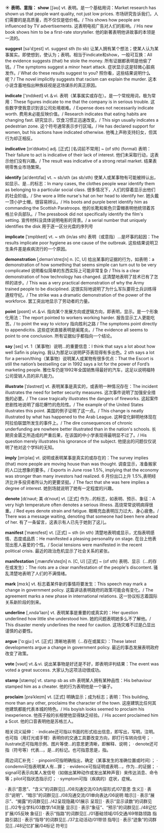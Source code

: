 ☀ <span class="category">**表明、意指：**</span>
<span class="vocabulary">**show**</span> [ʃəʊ] 
<span class="definition">vt. 表明。是一个基础用词：</span>Market research has shown us that people want quality, not just low prices. 市场研究告诉我们，人们需要的是高质量，而不仅仅是低价格。/ This shows how people are influenced by TV advertisements. 这表明电视广告对人们的影响。/ His new book shows him to be a first-rate storyteller. 他的新著表明他讲故事的本领是一流的。

<span class="vocabulary">**suggest**</span> [sə'dӡest] 
<span class="definition">vt. suggest sth (to sb) 让某人拥有某个想法；使某人认为某事属实。即使想到，使认为；表明。相当于indicate和show，一般可互换：</span>All the evidence suggests (that) he stole the money. 所有证据都表明是他偷了钱。/ The symptoms suggest a minor heart attack. 症状显示这是轻微心脏病发作。/ What do these results suggest to you? 照你看，这些结果说明什么呢？/ The novel implicitly suggests that racism can explain the murder. 这本小说含蓄地指出种族歧视是这场谋杀的真正原因。

<span class="vocabulary">**indicate**</span> ['ɪndɪkeɪt] 
<span class="definition">vt.＆vi. 表明（某事属实或存在）。是一个常规用词，极为常用：</span>These figures indicate to me that the company is in serious trouble. 这些数字使我意识到该公司处境艰难。/ Expense does not necessarily indicate worth. 费用未必能反映价值。/ Research indicates that eating habits are changing fast. 研究显示，饮食习惯正迅速改变。/ This sign usually indicates a pedestrian zone. 这个符号通常表示步行区域。/ He has declared support for women, but his actions have indicated otherwise. 他嘴上声称支持妇女，但其行为却正相反。
         
<span class="vocabulary">**indicative**</span> [ɪnˈdɪkətɪv]
<span class="definition">adj. [正式] [名词前不常用] ~ (of sth) (formal) 表明：</span>Their failure to act is indicative of their lack of interest. 他们未采取行动，这表示他们没有兴趣。/ The result was indicative of a strong retail market. 结果表明零售业市场繁荣。

<span class="vocabulary">**identify**</span> [aɪˈdentɪfaɪ]
<span class="definition">vt. ~ sb/sth (as sb/sth) 使某人或某事物有可能被辨认出，如显示、是…的标志：</span>In many cases, the clothes people wear identify them as belonging to a particular social class. 很多情况下，人们的穿着显示出他们的社会阶级。/ She wore a little nurse's hat on her head to identify her. 她头戴一顶小护士帽，很容易辨认。/ His boots and purple beret identify him as commanding the Scottish Paratroops. 他的长靴和紫色贝雷帽表明他统领着苏格兰伞兵部队。/ The pressbook did not specifically identify the film's setting. 宣传材料没具体说明电影的背景。/ a serial number that uniquely identifies the disk 用于逐一区分光盘的序列号

<span class="vocabulary">**implicate**</span> [ˈɪmplɪkeɪt]
<span class="definition">vt. ~ sth (in/as sth) 表明（或意指）…是坏事的起因：</span>The results implicate poor hygiene as one cause of the outbreak. 这些结果说明卫生条件差是疾病流行的一个原因。           

<span class="vocabulary">**demonstration**</span> [ˌdemənˈstreɪʃn]
<span class="definition">n. [C, U] 给出某事的证据的行为，如表明：</span>a demonstration of how something that seems simple can turn out to be very complicated 说明看似简单的东西实际上可能非常复杂 / This is a clear demonstration of how technology has changed. 这清楚地表明了技术已有了怎样的进步。/ This was a very practical demonstration of why the Army trained people to be disciplined. 这很实际地说明了为什么军队要将士兵训练得遵规守纪。/ The strike was a dramatic demonstration of the power of the workforce. 罢工突出地显示了劳动者的力量。

<span class="vocabulary">**point**</span> [pɒɪnt] 
<span class="definition">vt.＆vi. 指向某个发展方向或逻辑方向，即表明，显示。是一个形象化用法：</span>The report pointed to workers working harder. 报告显示工人更能吃苦。/ to point the way to victory 指向胜利之路 / The symptoms point directly to appendicitis. 这些症状直接表明是阑尾炎。/ The evidence all seems to point to one conclusion. 所有证据似乎都指向一个结论。

<span class="vocabulary">**say**</span> [seɪ] 
<span class="definition">vt. 1（某事物）说明…的重要信息：</span>I think that says a lot about how well Safin is playing. 我认为那足以说明萨芬表现得有多出色。<span class="definition">2 sth says a lot for a person/thing（某事物）说明某人或某物有很多优点：</span>That the Escort is still the nation’s bestselling car in 1992 says a lot for the power of Ford’s marketing people. 雅仕车仍是1992年全国销售得最好的汽车，这足以说明福特公司营销人员的非凡能力。

<span class="vocabulary">**illustrate**</span> [ˈɪləstreɪt]
<span class="definition">vt. 表明某事是真实的，或表明一种情况存在：</span>The incident illustrates the need for better security measures. 这次事件说明了加强安全措施的必要。/ The case tragically illustrates the dangers of fireworks. 这起案件悲剧性地说明了烟花爆竹的危险性。/ The example of the United States illustrates this point. 美国的例子证明了这一点。/ This change is neatly illustrated by what has happened to the Arab League. 这种变化鲜明地体现在阿拉伯联盟所发生的事件上。/ The dire consequences of chronic underfunding are nowhere better illustrated than in the nation's schools. 长期资金匮乏所造成的严重后果，在该国的中小学表现得最明显不过了。/ His question merely illustrates his ignorance of the subject. 他提出的问题仅仅说明了他对这个学科的无知。

<span class="vocabulary">**imply**</span> [ɪmˈplaɪ]
<span class="definition">vt. 说明或表明某事是真实的或存在的：</span>The survey implies (that) more people are moving house than was thought. 调查显示，准备搬家的人口比想象的要多。/ Exports in June rose 1.5%, implying that the economy was stronger than many investors had realized. 6 月份出口上升 1.5%,表明经济比许多投资者所认为的更要坚挺。/ The fact that she was here implies a degree of interest. 她到场就说明了她有一定程度的兴趣。

<span class="vocabulary">**denote**</span> [dɪˈnəʊt; 美 dɪˈnoʊt]
<span class="definition">vt. [正式] 作为…的标志，如表明、预示、象征：</span>A very high temperature often denotes a serious illness. 高烧常常说明病得很重。/ Red eyes denote strain and fatigue. 眼睛充血表明压力过大、身心疲惫。/ There was a message waiting, denoting that someone had been here ahead of her. 有了一条留言，这表示有人已先于她到了这儿。

<span class="vocabulary">**manifest**</span> [ˈmænɪfest]
<span class="definition">vt. [正式] ~ sth (in sth) 清楚地表明或显示，尤指表明感情、态度或品质：</span>He manifested a pleasing personality on stage. 在台上他表现出惹人喜爱的个性。/ Social tensions were manifested in the recent political crisis. 最近的政治危机显示了社会关系的紧张。
           
<span class="vocabulary">**manifestation**</span> [ˌmænɪfeˈsteɪʃn]
<span class="definition">n. [C, U] [正式] ~ (of sth) 表明、显示（…的存在或发生）：</span>The riots are a clear manifestation of the people's discontent. 骚乱清楚地表明了人们的不满情绪。

<span class="vocabulary">**mark**</span> [mɑːk] 
<span class="definition">vt. 标志着某件新的事情将要发生：</span>This speech may mark a change in government policy. 这篇讲话表明政府的政策可能会有变化。/ The agreement marks a new phase in international relations. 这一协议标志着国际关系新阶段的到来。

<span class="vocabulary">**underline**</span> [͵ʌndə'laɪn] 
<span class="definition">vt. 表明某事是重要的或真实的：</span>Her question underlined how little she understood him. 她的问题表明她多么不了解他。/ This disaster merely underlines the need for caution. 这场灾难不过是凸显出谨慎的必要性。

<span class="vocabulary">**argue**</span> ['ɑːɡju:] 
<span class="definition">vt. [正式] 清晰地表明（…存在或属实）：</span>These latest developments argue a change in government policy. 最近的事态发展表明政府改变了政策。

<span class="vocabulary">**vote**</span> [vəʊt] 
<span class="definition">vt.＆vi. 说出某事物是好还是不好，即表明评判结果：</span>The event was voted a great success. 大家认为这项活动很成功。

<span class="vocabulary">**stamp**</span> [stæmp] 
<span class="definition">vt. stamp sb as sth 表明某人拥有某种品性：</span>His behaviour stamped him as a cheater. 他的行为表明他是一个骗子。
           
<span class="vocabulary">**proclaim**</span> [prəˈkleɪm]
<span class="definition">vt. [正式] 明确显示；成为标志；表明：</span>This building, more than any other, proclaims the character of the town. 这座建筑比任何其他建筑都能代表本城的特色。/ His boyish looks seemed to proclaim his inexperience. 他孩子般的长相使他显得缺乏经验。/ His accent proclaimed him a Scot. 他的口音表明他是苏格兰人。

相关词义延伸：
· indicate还可指以书面的形式给出信息，即写出，写明，注明。也可指（用灯光或手臂）表明你的交通工具要改变方向，即打行车转向信号；
· ilustrate还可指用示例、图片等使…的意思更清晰，即解释、说明；
· denote还可指（符号等）代表…，是…的标记。也可指意思是，指。

周边词汇补充：
· pinpoint可指明确指出，确定（某事发生的准确位置或时间）；
· condemn可指表明某人有…罪；
· evidence可指证明或表明…，作为…的证据；
· signal可表示向某人发信号（如做出某种动作或发出某种声音）来传达消息、命令等；pilot可指状态指示灯；
· symptom可指（疾病的）症状，症候。

· 表示“意思”、“含义”的词群见[[../08沟通交流/03内容形式/07意思 含义]]
· 表示“说明”、“暗示”的词群见[[../08沟通交流/01单向表达/06说明 暗示]]
· 表示“展示”、“揭露”的词群见[[../42呈现隐藏/01展示 呈现]]
· 表示“显示读数”的词群见[[../02专业学科/03数学/14测量 显示]]
· 表示“象征”、“预示”的词群见[[../48记忆扩展/05反映 象征]]
· 表示“指路”的词群见[[../01基础领域/05交通/69带路领路 指路引路]]
· 表示“指导”的词群见[[../37主动活动/01带领 指导]]
· 表示“迹象”的词群见[[../48记忆扩展/04标记 符号]]
